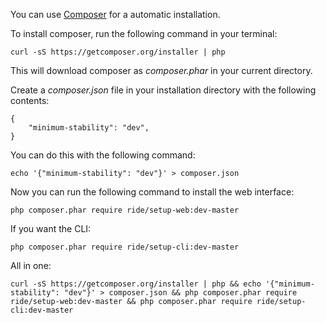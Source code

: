 You can use [Composer](http://getcomposer.org) for a automatic installation. 

To install composer, run the following command in your terminal:

    curl -sS https://getcomposer.org/installer | php
    
This will download composer as _composer.phar_ in your current directory. 
 
Create a _composer.json_ file in your installation directory with the following contents:

    {
        "minimum-stability": "dev",
    }
    
You can do this with the following command:

    echo '{"minimum-stability": "dev"}' > composer.json    

Now you can run the following command to install the web interface: 

    php composer.phar require ride/setup-web:dev-master
    
If you want the CLI:

    php composer.phar require ride/setup-cli:dev-master
    
All in one:

    curl -sS https://getcomposer.org/installer | php && echo '{"minimum-stability": "dev"}' > composer.json && php composer.phar require ride/setup-web:dev-master && php composer.phar require ride/setup-cli:dev-master